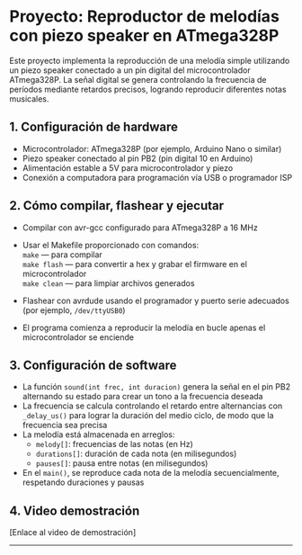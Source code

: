 # Proyecto: Reproductor de melodías con piezo speaker en ATmega328P

Este proyecto implementa la reproducción de una melodía simple utilizando un piezo speaker conectado a un pin digital del microcontrolador ATmega328P. La señal digital se genera controlando la frecuencia de períodos mediante retardos precisos, logrando reproducir diferentes notas musicales.

## 1. Configuración de hardware

- Microcontrolador: ATmega328P (por ejemplo, Arduino Nano o similar)  
- Piezo speaker conectado al pin PB2 (pin digital 10 en Arduino)  
- Alimentación estable a 5V para microcontrolador y piezo  
- Conexión a computadora para programación vía USB o programador ISP

## 2. Cómo compilar, flashear y ejecutar

- Compilar con avr-gcc configurado para ATmega328P a 16 MHz  
- Usar el Makefile proporcionado con comandos:  
  `make` — para compilar  
  `make flash` — para convertir a hex y grabar el firmware en el microcontrolador  
  `make clean` — para limpiar archivos generados  

- Flashear con avrdude usando el programador y puerto serie adecuados (por ejemplo, `/dev/ttyUSB0`)  
- El programa comienza a reproducir la melodía en bucle apenas el microcontrolador se enciende

## 3. Configuración de software

- La función `sound(int frec, int duracion)` genera la señal en el pin PB2 alternando su estado para crear un tono a la frecuencia deseada  
- La frecuencia se calcula controlando el retardo entre alternancias con `_delay_us()` para lograr la duración del medio ciclo, de modo que la frecuencia sea precisa  
- La melodía está almacenada en arreglos:  
  - `melody[]`: frecuencias de las notas (en Hz)  
  - `durations[]`: duración de cada nota (en milisegundos)  
  - `pauses[]`: pausa entre notas (en milisegundos)  
- En el `main()`, se reproduce cada nota de la melodía secuencialmente, respetando duraciones y pausas

## 4. Video demostración

[Enlace al video de demostración]

---

